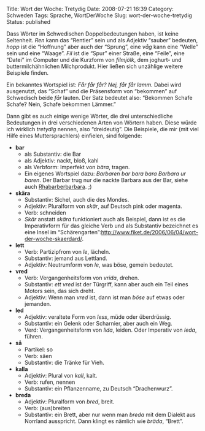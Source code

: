 Title: Wort der Woche: Tretydig
Date: 2008-07-21 16:39
Category: Schweden
Tags: Sprache, WortDerWoche
Slug: wort-der-woche-tretydig
Status: published

Dass Wörter im Schwedischen Doppelbedeutungen haben, ist keine
Seltenheit. *Ren* kann das “Rentier” sein und als Adjektiv “sauber”
bedeuten, *hopp* ist die “Hoffnung” aber auch der “Sprung”, eine *våg*
kann eine “Welle” sein und eine “Waage”. *Fil* ist die “Spur” einer
Straße, eine “Feile”, eine “Datei” im Computer und die Kurzform von
*filmjölk*, dem joghurt- und buttermilchähnlichen Milchprodukt. Hier
ließen sich unzählige weitere Beispiele finden.

Ein bekanntes Wortspiel ist: *Får får får? Nej, får får lamm.* Dabei
wird ausgenutzt, das “Schaf” und die Präsensform von “bekommen” auf
Schwedisch beide *får* lauten. Der Satz bedeutet also: “Bekommen Schafe
Schafe? Nein, Schafe bekommen Lämmer.”

Dann gibt es auch einige wenige Wörter, die drei unterschiedliche
Bedeutungen in drei verschiedenen Arten von Wörtern haben. Diese würde
ich wirklich *tretydig* nennen, also “dreideutig”. Die Beispiele, die
mir (mit viel Hilfe eines Muttersprachlers) einfielen, sind folgende:
<!--more Weiterlesen &raquo; -->

-   **bar**
    -   als Substantiv: die Bar
    -   als Adjektiv: nackt, bloß, kahl
    -   als Verbform: Imperfekt von *bära*, tragen.
    -   Ein eigenes Wortspiel dazu: *Barbaren bar bara bara Barbara ur
        baren*. Der Barbar trug nur die nackte Barbara aus der Bar,
        siehe auch
        [Rhabarberbarbara](http://www.youtube.com/watch?v=POjTfSF-Qmk).
        ;)
-   **skära**
    -   Substantiv: Sichel, auch die des Mondes.
    -   Adjektiv: Pluralform von *skär*, auf Deutsch pink oder magenta.
    -   Verb: schneiden
    -   *Skär* anstatt *skära* funktioniert auch als Beispiel, dann ist
        es die Imperativform für das gleiche Verb und als Substantiv
        bezeichnet es eine Insel im
        “Schärengarten”:http://www.fiket.de/2006/06/04/wort-der-woche-skaerdard/.
-   **lett**
    -   Verb: Partizipfrom von *le*, lächeln.
    -   Substantiv: jemand aus Lettland.
    -   Adjektiv: Neutrumform von *le*, was böse, gemein bedeutet.
-   **vred**
    -   Verb: Vergangenheitsform von *vrida*, drehen.
    -   Substantiv: *ett vred* ist der Türgriff, kann aber auch ein Teil
        eines Motors sein, das sich dreht.
    -   Adjektiv: Wenn man *vred* ist, dann ist man *böse* auf etwas
        oder jemanden.
-   **led**
    -   Adjektiv: veraltete Form von *less*, müde oder überdrüssig.
    -   Substantiv: ein Gelenk oder Scharnier, aber auch ein Weg.
    -   Verd: Vergangenheitsform von *lida*, leiden. Oder Imperativ von
        *leda*, führen.
-   **så**
    -   Partikel: so
    -   Verb: säen
    -   Substantiv: die Tränke für Vieh.
-   **kalla**
    -   Adjektiv: Plural von *kall*, kalt.
    -   Verb: rufen, nennen
    -   Substantiv: ein Pflanzenname, zu Deutsch “Drachenwurz”.
-   **breda**
    -   Adjektiv: Pluralform von *bred*, breit.
    -   Verb: (aus)breiten
    -   Substantiv: ein Brett, aber nur wenn man *breda* mit dem Dialekt
        aus Norrland ausspricht. Dann klingt es nämlich wie *bräda*,
        “Brett”.

